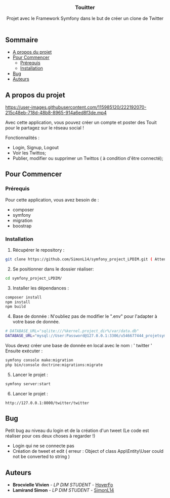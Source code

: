 <br/>
<p align="center">
  <h3 align="center">Touitter</h3>

  <p align="center">
    Projet avec le Framework Symfony dans le but de créer un clone de Twitter
    <br/>
    <br/>
  </p>
</p>

## Sommaire

* [A propos du projet](#a-propos-du-projet)
* [Pour Commencer](#pour-commencer)
  * [Prérequis](#prérequis)
  * [Installation](#installation)
* [Bug](#bug)
* [Auteurs](#auteurs)

## A propos du projet

https://user-images.githubusercontent.com/115985120/222192070-215c48eb-718d-48b8-8965-914a6ed8f3de.mp4


Avec cette application, vous pouvez créer un compte et poster des Touit pour le partagez sur le réseau social !

Fonctionnalités : 
- Login, Signup, Logout
- Voir les Twittos;
- Publier, modifier ou supprimer un Twittos ( à condition d'être connecté);

## Pour Commencer


### Prérequis
Pour cette application, vous avez besoin de :

* composer
* symfony
* migration
* boostrap

### Installation

1. Récupérer le repository :

```sh
git clone https://github.com/SimonL14/symfony_project_LPDIM.git ( Attention de prendre la branch Main et non la master )
```

2. Se positionner dans le dossier réaliser:

```sh
cd symfony_project_LPDIM/
```

3. Installer les dépendances :

```sh
composer install
npm install
npm build
```
4. Base de donnée :
N'oubliez pas de modifier le ".env" pour l'adapter à votre base de donnée.

```sh
# DATABASE_URL="sqlite:///%kernel.project_dir%/var/data.db"
DATABASE_URL="mysql://User:Password@127.0.0.1:3306/u546677444_projetsymfony?serverVersion=5.7"
```

Vous devez créer une base de donnée en local avec le nom : ' twitter '
Ensuite exécuter : 
```sh
symfony console make:migration
php bin/console doctrine:migrations:migrate
```

5. Lancer le projet : 

```sh
symfony server:start
```

6. Lancer le projet : 

```url
http://127.0.0.1:8000/twitter/twitter
```

## Bug
Petit bug au niveau du login et de la création d'un tweet (Le code est réaliser pour ces deux choses à regarder !)

* Login qui ne se connecte pas 
* Création de tweet et edit ( erreur : Object of class App\Entity\User could not be converted to string )


## Auteurs

* **Brocvielle Vivien** - *LP DIM STUDENT* - [HoverFo](https://github.com/HoverFo)
* **Lamirand Simon** - *LP DIM STUDENT* - [SimonL14](https://github.com/SimonL14) 


